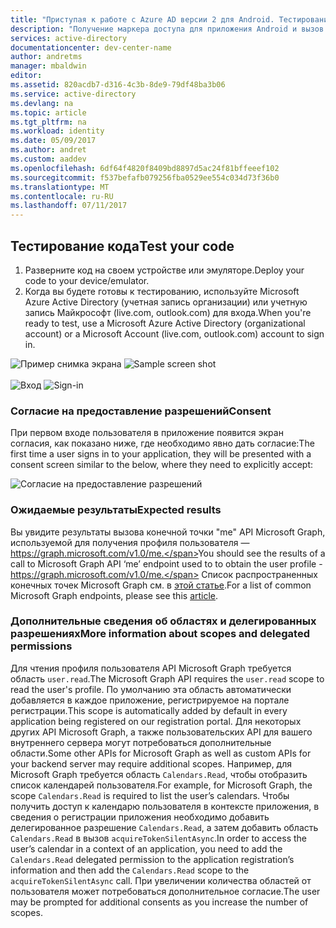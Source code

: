 ```yaml
---
title: "Приступая к работе с Azure AD версии 2 для Android. Тестирование | Документация Майкрософт"
description: "Получение маркера доступа для приложения Android и вызов API Microsoft Graph или API, которые требуют маркер доступа, из конечной точки Azure Active Directory версии 2."
services: active-directory
documentationcenter: dev-center-name
author: andretms
manager: mbaldwin
editor: 
ms.assetid: 820acdb7-d316-4c3b-8de9-79df48ba3b06
ms.service: active-directory
ms.devlang: na
ms.topic: article
ms.tgt_pltfrm: na
ms.workload: identity
ms.date: 05/09/2017
ms.author: andret
ms.custom: aaddev
ms.openlocfilehash: 6df64f4820f8409bd8897d5ac24f81bffeeef102
ms.sourcegitcommit: f537befafb079256fba0529ee554c034d73f36b0
ms.translationtype: MT
ms.contentlocale: ru-RU
ms.lasthandoff: 07/11/2017
---
```

## <a name="test-your-code"></a><span data-ttu-id="97f69-103">Тестирование кода</span><span class="sxs-lookup"><span data-stu-id="97f69-103">Test your code</span></span>

1. <span data-ttu-id="97f69-104">Разверните код на своем устройстве или эмуляторе.</span><span class="sxs-lookup"><span data-stu-id="97f69-104">Deploy your code to your device/emulator.</span></span>
2. <span data-ttu-id="97f69-105">Когда вы будете готовы к тестированию, используйте Microsoft Azure Active Directory (учетная запись организации) или учетную запись Майкрософт (live.com, outlook.com) для входа.</span><span class="sxs-lookup"><span data-stu-id="97f69-105">When you're ready to test, use a Microsoft Azure Active Directory (organizational account) or a Microsoft Account (live.com, outlook.com) account to sign in.</span></span> 

<span data-ttu-id="97f69-106">![Пример снимка экрана](media/active-directory-mobileanddesktopapp-android-test/mainwindow.png)
</span><span class="sxs-lookup"><span data-stu-id="97f69-106">![Sample screen shot](media/active-directory-mobileanddesktopapp-android-test/mainwindow.png)
</span></span><br/><br/><span data-ttu-id="97f69-107">
![Вход](media/active-directory-mobileanddesktopapp-android-test/usernameandpassword.png)</span><span class="sxs-lookup"><span data-stu-id="97f69-107">
![Sign-in](media/active-directory-mobileanddesktopapp-android-test/usernameandpassword.png)</span></span>

### <a name="consent"></a><span data-ttu-id="97f69-108">Согласие на предоставление разрешений</span><span class="sxs-lookup"><span data-stu-id="97f69-108">Consent</span></span>
<span data-ttu-id="97f69-109">При первом входе пользователя в приложение появится экран согласия, как показано ниже, где необходимо явно дать согласие:</span><span class="sxs-lookup"><span data-stu-id="97f69-109">The first time a user signs in to your application, they will be presented with a consent screen similar to the below, where they need to explicitly accept:</span></span> 

![Согласие на предоставление разрешений](media/active-directory-mobileanddesktopapp-android-test/androidconsent.png)


### <a name="expected-results"></a><span data-ttu-id="97f69-111">Ожидаемые результаты</span><span class="sxs-lookup"><span data-stu-id="97f69-111">Expected results</span></span>
<span data-ttu-id="97f69-112">Вы увидите результаты вызова конечной точки "me" API Microsoft Graph, используемой для получения профиля пользователя — https://graph.microsoft.com/v1.0/me.</span><span class="sxs-lookup"><span data-stu-id="97f69-112">You should see the results of a call to Microsoft Graph API ‘me’ endpoint used to to obtain the user profile - https://graph.microsoft.com/v1.0/me.</span></span> <span data-ttu-id="97f69-113">Список распространенных конечных точек Microsoft Graph см. в [этой статье](https://developer.microsoft.com/graph/docs#common-microsoft-graph-queries).</span><span class="sxs-lookup"><span data-stu-id="97f69-113">For a list of common Microsoft Graph endpoints, please see this [article](https://developer.microsoft.com/graph/docs#common-microsoft-graph-queries).</span></span>

<!--start-collapse-->
### <a name="more-information-about-scopes-and-delegated-permissions"></a><span data-ttu-id="97f69-114">Дополнительные сведения об областях и делегированных разрешениях</span><span class="sxs-lookup"><span data-stu-id="97f69-114">More information about scopes and delegated permissions</span></span>

<span data-ttu-id="97f69-115">Для чтения профиля пользователя API Microsoft Graph требуется область `user.read`.</span><span class="sxs-lookup"><span data-stu-id="97f69-115">The Microsoft Graph API requires the `user.read` scope to read the user's profile.</span></span> <span data-ttu-id="97f69-116">По умолчанию эта область автоматически добавляется в каждое приложение, регистрируемое на портале регистрации.</span><span class="sxs-lookup"><span data-stu-id="97f69-116">This scope is automatically added by default in every application being registered on our registration portal.</span></span> <span data-ttu-id="97f69-117">Для некоторых других API Microsoft Graph, а также пользовательских API для вашего внутреннего сервера могут потребоваться дополнительные области.</span><span class="sxs-lookup"><span data-stu-id="97f69-117">Some other APIs for Microsoft Graph as well as custom APIs for your backend server may require additional scopes.</span></span> <span data-ttu-id="97f69-118">Например, для Microsoft Graph требуется область `Calendars.Read`, чтобы отобразить список календарей пользователя.</span><span class="sxs-lookup"><span data-stu-id="97f69-118">For example, for Microsoft Graph, the scope `Calendars.Read` is required to list the user’s calendars.</span></span> <span data-ttu-id="97f69-119">Чтобы получить доступ к календарю пользователя в контексте приложения, в сведения о регистрации приложения необходимо добавить делегированное разрешение `Calendars.Read`, а затем добавить область `Calendars.Read` в вызов `acquireTokenSilentAsync`.</span><span class="sxs-lookup"><span data-stu-id="97f69-119">In order to access the user’s calendar in a context of an application, you need to add the `Calendars.Read` delegated permission to the application registration’s information and then add the `Calendars.Read` scope to the `acquireTokenSilentAsync` call.</span></span> <span data-ttu-id="97f69-120">При увеличении количества областей от пользователя может потребоваться дополнительное согласие.</span><span class="sxs-lookup"><span data-stu-id="97f69-120">The user may be prompted for additional consents as you increase the number of scopes.</span></span>

<!--end-collapse-->

